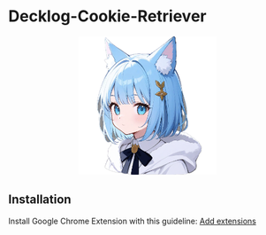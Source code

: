 # Decklog-Cookie-Retriever

<div style="text-align:center">
<img src="icon.png" width="250" />
</div>

## Installation

Install Google Chrome Extension with this guideline: [Add extensions](https://developer.chrome.com/docs/extensions/get-started/tutorial/hello-world?hl=zh-tw#load-unpacked)
